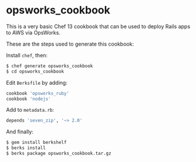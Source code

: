 # opsworks_cookbook

This is a very basic Chef 13 cookbook that can be used to deploy Rails apps to AWS via OpsWorks.

These are the steps used to generate this cookbook:

Install `chef`, then:

```bash
$ chef generate opsworks_cookbook
$ cd opsworks_cookbook

```

Edit `Berksfile` by adding:

```ruby
cookbook 'opsworks_ruby'
cookbook 'nodejs'
```

Add to `metadata.rb`:

```ruby
depends 'seven_zip', '~> 2.0'
```

And finally:

```bash
$ gem install berkshelf
$ berks install
$ berks package opsworks_cookbook.tar.gz

```
